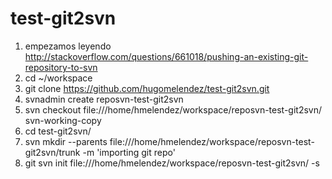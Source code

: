 # test-git2svn
1. empezamos leyendo http://stackoverflow.com/questions/661018/pushing-an-existing-git-repository-to-svn
2. cd ~/workspace
3. git clone https://github.com/hugomelendez/test-git2svn.git
4. svnadmin create reposvn-test-git2svn
5. svn checkout file:///home/hmelendez/workspace/reposvn-test-git2svn/ svn-working-copy
6. cd test-git2svn/
7. svn mkdir --parents file:///home/hmelendez/workspace/reposvn-test-git2svn/trunk -m 'importing git repo'
8. git svn init file:///home/hmelendez/workspace/reposvn-test-git2svn/ -s

